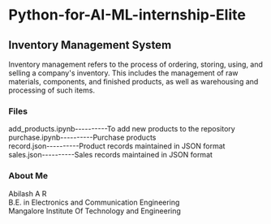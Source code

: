 # Python-for-AI-ML-internship-Elite
## Inventory Management System<br />
Inventory management refers to the process of ordering, storing, using, and selling a company's inventory. This includes the management of raw materials, components, and finished products, as well as warehousing and processing of such items.<br />
### Files
add_products.ipynb----------To add new products to the repository<br />
purchase.ipynb----------Purchase products<br />
record.json----------Product records maintained in JSON format <br />
sales.json----------Sales records maintained in JSON format<br />

### About Me
Abilash A R<br />
B.E. in Electronics and Communication Engineering <br />
Mangalore Institute Of Technology and Engineering<br />
